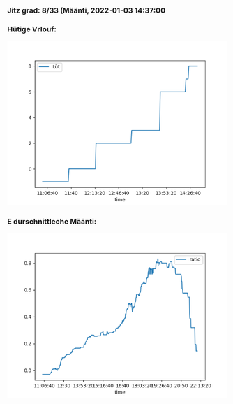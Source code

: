 ### Jitz grad: 8/33 (Määnti, 2022-01-03 14:37:00

### Hütige Vrlouf:
![Graph](Today.png)

### E durschnittleche Määnti:
![Graph](Määnti.png)